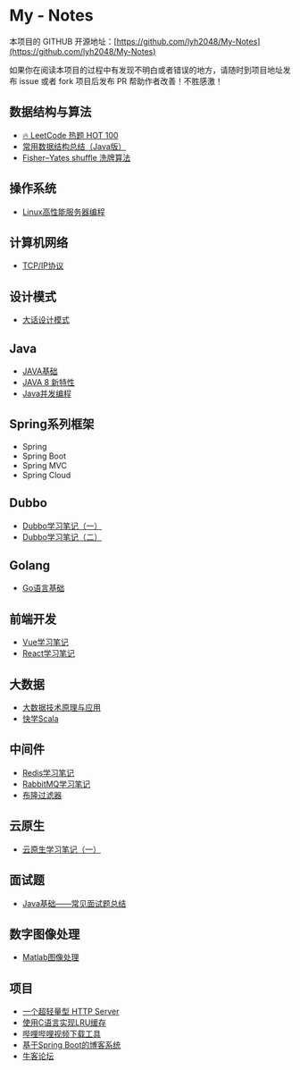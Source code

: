 # My - Notes

本项目的 GITHUB 开源地址：[https://github.com/lyh2048/My-Notes](https://github.com/lyh2048/My-Notes)

如果你在阅读本项目的过程中有发现不明白或者错误的地方，请随时到项目地址发布 issue 或者 fork 项目后发布 PR 帮助作者改善！不胜感激！

## 数据结构与算法

- [🔥  LeetCode 热题 HOT 100](数据结构与算法/LeetCode热题100.md)
- [常用数据结构总结（Java版）](数据结构与算法/常用数据结构总结-Java版.md)
- [Fisher–Yates shuffle 洗牌算法](数据结构与算法/Fisher–Yates洗牌算法.md)

## 操作系统

- [Linux高性能服务器编程](操作系统/Linux高性能服务器编程.md)

## 计算机网络

- [TCP/IP协议](计算机网络/TCP_IP协议.md)

## 设计模式

- [大话设计模式](设计模式/大话设计模式.md)

## Java

- [JAVA基础](Java/Java基础.md)
- [JAVA 8 新特性](Java/Java8.md)
- [Java并发编程](Java/JavaConcurrency.md)

## Spring系列框架

- Spring
- Spring Boot
- Spring MVC
- Spring Cloud

## Dubbo

- [Dubbo学习笔记（一）](Dubbo/Dubbo学习笔记1.md)
- [Dubbo学习笔记（二）](Dubbo/Dubbo学习笔记2.md)

## Golang

- [Go语言基础](Go/Go语言基础.md)

## 前端开发

- [Vue学习笔记](Vue/Vue学习笔记.md)
- [React学习笔记](React/React学习笔记.md)

## 大数据

- [大数据技术原理与应用](BigData/大数据技术原理与应用.md)
- [快学Scala](BigData/快学Scala.md)

## 中间件

- [Redis学习笔记](中间件/Redis学习笔记.md)
- [RabbitMQ学习笔记](中间件/RabbitMQ学习笔记.md)
- [布隆过滤器](BloomFilter/布隆过滤器.md)

## 云原生

- [云原生学习笔记（一）](云原生/云原生学习笔记1.md)

## 面试题

- [Java基础——常见面试题总结](面试题/Java基础常见面试题总结.md)

## 数字图像处理

- [Matlab图像处理](数字图像/Matlab图像处理.md)

## 项目

- [一个超轻量型 HTTP Server](https://github.com/lyh2048/tiny_httpd_study)
- [使用C语言实现LRU缓存](https://github.com/lyh2048/LRUCache)
- [哔哩哔哩视频下载工具](https://github.com/lyh2048/bilibili_video)
- [基于Spring Boot的博客系统](https://github.com/lyh2048/SimpleBlog)
- [牛客论坛](https://github.com/lyh2048/nowcoder-community)

